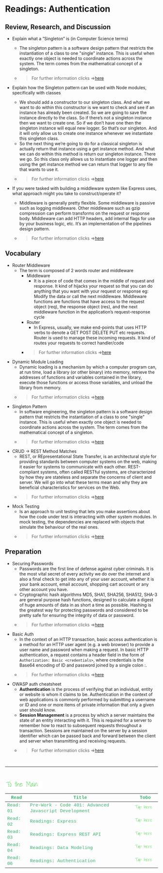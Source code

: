 # Readings: Authentication

## Review, Research, and Discussion

- Explain what a “Singleton” is (in Computer Science terms)
    - The singleton pattern is a software design pattern that restricts the instantiation of a class to one "single" instance. This is useful when exactly one object is needed to coordinate actions across the system. The term comes from the mathematical concept of a singleton.
    - > For further information clicks =>[here](https://en.wikipedia.org/wiki/Singleton_pattern) 

- Explain how the Singleton pattern can be used with Node modules, specifically with classes
    - We should add a constructor to our singleton class. And what we want to do within this constructor is we want to check and see if an instance has already been created. So we are going to save the instance directly to the class. So if there’s not a singleton instance then we want to create one. So if we don’t have one then the singleton instance will equal new logger. So that’s our singleton. And it will only allow us to create one instance whenever we instantiate this singleton class.
    - So the next thing we’re going to do for a classical singleton is actually return that instance using a get instance method. And what we can do within this method is return our singleton instance. There we go. So this class only allows us to instantiate one logger and then using the get instance method we can return that logger to any file that wants to use it.
    - > For further information clicks =>[here](https://medium.com/@maheshkumawat_83392/node-js-design-patterns-singleton-pattern-series-1-1e0ab71e3edf) 
    
- If you were tasked with building a middleware system like Express uses, what approach might you take to construct/operate it?
    - Middleware is generally pretty flexible. Some middleware is passive such as logging middleware. Other middleware such as gzip compression can perform transforms on the request or response body. Middleware can add HTTP headers, add internal flags for use by your business logic, etc. It’s an implementation of the pipelines design pattern.
    - > For further information clicks =>[here](https://www.moesif.com/blog/engineering/middleware/What-Is-HTTP-Middleware/) 


## Vocabulary

- Router Middleware
    - The term is composed of 2 words router and middleware
        - Middleware
            - It is a piece of code that comes in the middle of request and response. It kind of hijacks your request so that you can do anything that you want with your request or response eg: Modify the data or call the next middleware. Middleware functions are functions that have access to the request object (req), the response object (res), and the next middleware function in the application’s request-response cycle
        - Router
            - In Express, usually, we make end-points that uses HTTP verbs to denote a GET POST DELETE PUT etc requests. Router is used to manage these incoming requests. It kind of routes your requests to correct handler/code
        - > For further information clicks =>[here](https://stackoverflow.com/questions/63106648/what-is-router-middleware-in-express#:~:text=The%20term%20is%20composed%20of,or%20call%20the%20next%20middleware.)  
- Dynamic Module Loading
    - Dynamic loading is a mechanism by which a computer program can, at run time, load a library (or other binary) into memory, retrieve the addresses of functions and variables contained in the library, execute those functions or access those variables, and unload the library from memory. 
    - > For further information clicks =>[here](https://en.wikipedia.org/wiki/Dynamic_loading)  
- Singleton Pattern
    - In software engineering, the singleton pattern is a software design pattern that restricts the instantiation of a class to one "single" instance. This is useful when exactly one object is needed to coordinate actions across the system. The term comes from the mathematical concept of a singleton.
    - > For further information clicks =>[here](https://en.wikipedia.org/wiki/Singleton_pattern#:~:text=In%20software%20engineering%2C%20the%20singleton,mathematical%20concept%20of%20a%20singleton.) 
- CRUD -> REST Method Matches
    - REST, or REpresentational State Transfer, is an architectural style for providing standards between computer systems on the web, making it easier for systems to communicate with each other. REST-compliant systems, often called RESTful systems, are characterized by how they are stateless and separate the concerns of client and server. We will go into what these terms mean and why they are beneficial characteristics for services on the Web.
    - > For further information clicks =>[here](https://www.codecademy.com/articles/what-is-rest) 
- Mock Testing
    - Is an approach to unit testing that lets you make assertions about how the code under test is interacting with other system modules. In mock testing, the dependencies are replaced with objects that simulate the behaviour of the real ones.
    - > For further information clicks =>[here](https://devopedia.org/mock-testing#:~:text=Mock%20testing%20is%20an%20approach,behaviour%20of%20the%20real%20ones.) 

## Preparation

- Securing Passwords
    - Passwords are the first line of defense against cyber criminals. It is the most vital secret of every activity we do over the internet and also a final check to get into any of your user account, whether it is your bank account, email account, shopping cart account or any other account you have.
    - Cryptographic hash algorithms MD5, SHA1, SHA256, SHA512, SHA-3 are general purpose hash functions, designed to calculate a digest of huge amounts of data in as short a time as possible. Hashing is the greatest way for protecting passwords and considered to be pretty safe for ensuring the integrity of data or password.
    - > For further information clicks =>[here](https://thehackernews.com/2014/04/securing-passwords-with-bcrypt-hashing.html) 
- Basic Auth
    - In the context of an HTTP transaction, basic access authentication is a method for an HTTP user agent (e.g. a web browser) to provide a user name and password when making a request. In basic HTTP authentication, a request contains a header field in the form of `Authorization: Basic <credentials>`, where credentials is the Base64 encoding of ID and password joined by a single colon :.
    - > For further information clicks =>[here](https://en.wikipedia.org/wiki/Basic_access_authentication) 
- OWASP auth cheatsheet
    - **Authentication** is the process of verifying that an individual, entity or website is whom it claims to be. Authentication in the context of web applications is commonly performed by submitting a username or ID and one or more items of private information that only a given user should know.
    - **Session Management** is a process by which a server maintains the state of an entity interacting with it. This is required for a server to remember how to react to subsequent requests throughout a transaction. Sessions are maintained on the server by a session identifier which can be passed back and forward between the client and server when transmitting and receiving requests.
    - > For further information clicks =>[here](https://cheatsheetseries.owasp.org/cheatsheets/Authentication_Cheat_Sheet.html)

<br>

---
<br>

[<img src="assets/main.gif">](README)
<br>

| <span style="font-family:Courier New; font-size:15px;color:rgb(60, 179, 113)"> **Read** </span> |  <span style="font-family:Courier New; font-size:15px;color:rgb(60, 179, 113)"> **Title** </span>  |   <span style="font-family:Courier New; font-size:15px;color:rgb(60, 179, 113)"> **ToGo** </span>  |
| ----------- | ----------- | ----------- |
| <span style="font-family:Courier New; font-size:15px;color:rgb(60, 179, 113)"> Read: 01 </span>      | <span style="font-family:Courier New; font-size:15px;color:rgb(60, 179, 113)">Pre-Work - Code 401: Advanced Javascript Development</span>       |[<img src="assets/taphere.gif">](class-01)|
| <span style="font-family:Courier New; font-size:15px;color:rgb(60, 179, 113)"> Read: 02 </span>      | <span style="font-family:Courier New; font-size:15px;color:rgb(60, 179, 113)">Readings: Express</span>       |[<img src="assets/taphere.gif">](class-02)|
| <span style="font-family:Courier New; font-size:15px;color:rgb(60, 179, 113)"> Read: 03 </span>      | <span style="font-family:Courier New; font-size:15px;color:rgb(60, 179, 113)">Readings: Express REST API</span>       |[<img src="assets/taphere.gif">](class-03)|
| <span style="font-family:Courier New; font-size:15px;color:rgb(60, 179, 113)"> Read: 04 </span>      | <span style="font-family:Courier New; font-size:15px;color:rgb(60, 179, 113)">Readings: Data Modeling</span>       |[<img src="assets/taphere.gif">](class-04)|
| <span style="font-family:Courier New; font-size:15px;color:rgb(60, 179, 113)"> Read: 06 </span>      | <span style="font-family:Courier New; font-size:15px;color:rgb(60, 179, 113)">Readings: Authentication</span>       |[<img src="assets/taphere.gif">](class-06)|